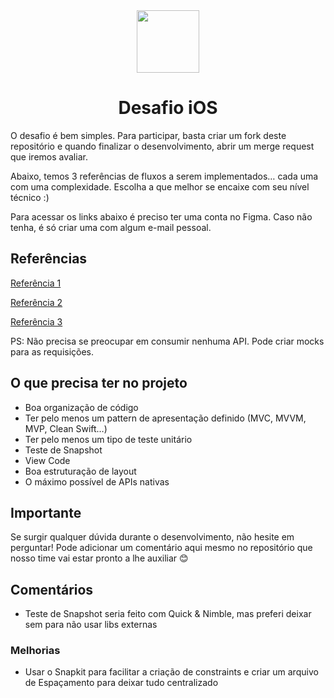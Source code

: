 <div align="center">

  <img src="https://user-images.githubusercontent.com/55195343/153007587-318033ab-05d7-402a-b2aa-2a1ec0f69717.png" width="100" height="100">

# Desafio iOS

 </div>
  
O desafio é bem simples. Para participar, basta criar um fork deste repositório e quando finalizar o desenvolvimento, abrir um merge request que iremos avaliar.

Abaixo, temos 3 referências de fluxos a serem implementados… cada uma com uma complexidade. Escolha a que melhor se encaixe com seu nível técnico :)

Para acessar os links abaixo é preciso ter uma conta no Figma. Caso não tenha, é só criar uma com algum e-mail pessoal.

## Referências

[Referência 1](https://www.figma.com/file/Bf6ul6YwCl7LYgQstchC8Z/Desafio-iOS-%7C-Junior---Pleno?node-id=0%3A1)

[Referência 2](https://www.figma.com/file/GQx9gkblXwiGp44bn1C3AF/Desafio-iOS-%7C-Pleno---Senior?node-id=0%3A1)

[Referência 3](https://www.figma.com/file/22Q1QhHeIN9EOZwUesWdF9/Desafio-iOS-%7C-Senior---Especialista?node-id=0%3A1)


PS: Não precisa se preocupar em consumir nenhuma API. Pode criar mocks para as requisições.

## O que precisa ter no projeto
- Boa organização de código
- Ter pelo menos um pattern de apresentação definido (MVC, MVVM, MVP, Clean Swift…)
- Ter pelo menos um tipo de teste unitário
- Teste de Snapshot
- View Code
- Boa estruturação de layout
- O máximo possível de APIs nativas

## Importante
Se surgir qualquer dúvida durante o desenvolvimento, não hesite em perguntar! Pode adicionar um comentário aqui mesmo no repositório que nosso time vai estar pronto a lhe auxiliar 😊

## Comentários

- Teste de Snapshot seria feito com Quick & Nimble, mas preferi deixar sem para não usar libs externas

### Melhorias
- Usar o Snapkit para facilitar a criação de constraints e criar um arquivo de Espaçamento para deixar tudo centralizado

